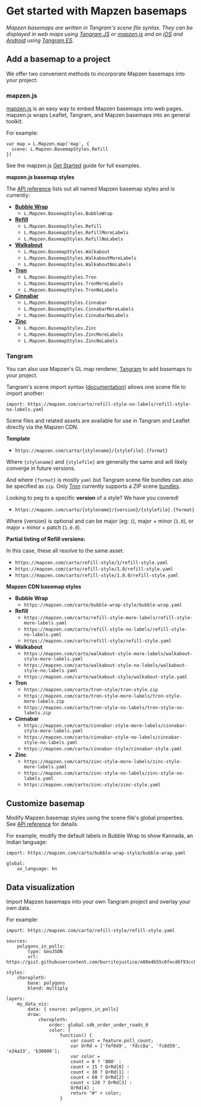 # Get started with Mapzen basemaps

_Mapzen basemaps are written in Tangram's scene file syntax. They can be displayed in web maps using [Tangram JS](
https://mapzen.com/documentation/tangram/Javascript-API/) or [mapzen.js](https://mapzen.com/documentation/mapzen-js/) and on [iOS](https://mapzen.com/documentation/ios/) and [Android](https://mapzen.com/documentation/tangram/android-walkthrough/) using [Tangram ES](https://github.com/tangrams/tangram-es)._

## Add a basemap to a project

We offer two convenient methods to incorporate Mapzen basemaps into your project:

### mapzen.js

[mapzen.js](https://mapzen.com/documentation/mapzen-js/) is an easy way to embed Mapzen basemaps into web pages. mapzen.js wraps Leaflet, Tangram, and Mapzen basemaps into an general toolkit.

For example:

```
var map = L.Mapzen.map('map', {
  scene: L.Mapzen.BasemapStyles.Refill
})
```

See the mapzen.js [Get Started](https://mapzen.com/documentation/mapzen-js/get-started/) guide for full examples.

**mapzen.js basemap styles**

The [API reference](https://mapzen.com/documentation/mapzen-js/api-reference/#basemap-styles) lists out all named Mapzen basemap styles and is currently:

* **[Bubble Wrap](https://mapzen.com/products/maps/bubble-wrap)**
    * `L.Mapzen.BasemapStyles.BubbleWrap`
* **[Refill](https://mapzen.com/products/maps/refill/more-labels)**
    * `L.Mapzen.BasemapStyles.Refill`
    * `L.Mapzen.BasemapStyles.RefillMoreLabels`
    * `L.Mapzen.BasemapStyles.RefillNoLabels`
* **[Walkabout](https://mapzen.com/products/maps/walkabout/more-labels)**
    * `L.Mapzen.BasemapStyles.Walkabout`
    * `L.Mapzen.BasemapStyles.WalkaboutMoreLabels`
    * `L.Mapzen.BasemapStyles.WalkaboutNoLabels`
* **[Tron](https://mapzen.com/products/maps/tron/more-labels)**
    * `L.Mapzen.BasemapStyles.Tron`
    * `L.Mapzen.BasemapStyles.TronMoreLabels`
    * `L.Mapzen.BasemapStyles.TronNoLabels`
* **[Cinnabar](https://mapzen.com/products/maps/cinnabar/more-labels)**
    * `L.Mapzen.BasemapStyles.Cinnabar`
    * `L.Mapzen.BasemapStyles.CinnabarMoreLabels`
    * `L.Mapzen.BasemapStyles.CinnabarNoLabels`
* **[Zinc](https://mapzen.com/products/maps/zinc/more-labels)**
    * `L.Mapzen.BasemapStyles.Zinc`
    * `L.Mapzen.BasemapStyles.ZincMoreLabels`
    * `L.Mapzen.BasemapStyles.ZincNoLabels`

### Tangram

You can also use Mapzen's GL map renderer, [Tangram](https://mapzen.com/documentation/tangram/) to add basemaps to your project.

Tangram's scene import syntax ([documentation](https://mapzen.com/documentation/tangram/import/)) allows one scene file to import another:

```
import: https://mapzen.com/carto/refill-style-no-labels/refill-style-no-labels.yaml
```

Scene files and related assets are available for use in Tangram and Leaflet directly via the Mapzen CDN.

**Template**

* `https://mapzen.com/carto/{stylename}/{stylefile}.{format}`

Where `{stylename}` and `{stylefile}` are generally the same and will likely converge in future versions.

And where `{format}` is mostly `yaml` but Tangram scene file bundles can also be specified as `zip`. Only [Tron](https://mapzen.com/products/maps/tron/more-labels) currently supports a ZIP scene [bundles](https://github.com/tangrams/bundler).

Looking to peg to a specific **version** of a style? We have you covered!

* `https://mapzen.com/carto/{stylename}/{version}/{stylefile}.{format}`

Where {version} is optional and can be major (eg: `1`), major + minor (`1.0`), or major + minor + patch (`1.0.0`).

**Partial listing of Refill versions:**

In this case, these all resolve to the same asset.

* `https://mapzen.com/carto/refill-style/1/refill-style.yaml`
* `https://mapzen.com/carto/refill-style/1.0/refill-style.yaml`
* `https://mapzen.com/carto/refill-style/1.0.0/refill-style.yaml`

**Mapzen CDN basemap styles**

* **Bubble Wrap**
    * `https://mapzen.com/carto/bubble-wrap-style/bubble-wrap.yaml`
* **Refill**
    * `https://mapzen.com/carto/refill-style-more-labels/refill-style-more-labels.yaml`
    * `https://mapzen.com/carto/refill-style-no-labels/refill-style-no-labels.yaml`
    * `https://mapzen.com/carto/refill-style/refill-style.yaml`
* **Walkabout**
    * `https://mapzen.com/carto/walkabout-style-more-labels/walkabout-style-more-labels.yaml`
    * `https://mapzen.com/carto/walkabout-style-no-labels/walkabout-style-no-labels.yaml`
    * `https://mapzen.com/carto/walkabout-style/walkabout-style.yaml`
* **Tron**
    * `https://mapzen.com/carto/tron-style/tron-style.zip`
    * `https://mapzen.com/carto/tron-style-more-labels/tron-style-more-labels.zip`
    * `https://mapzen.com/carto/tron-style-no-labels/tron-style-no-labels.zip`
* **Cinnabar**
    * `https://mapzen.com/carto/cinnabar-style-more-labels/cinnabar-style-more-labels.yaml`
    * `https://mapzen.com/carto/cinnabar-style-no-labels/cinnabar-style-no-labels.yaml`
    * `https://mapzen.com/carto/cinnabar-style/cinnabar-style.yaml`
* **Zinc**
    * `https://mapzen.com/carto/zinc-style-more-labels/zinc-style-more-labels.yaml`
    * `https://mapzen.com/carto/zinc-style-no-labels/zinc-style-no-labels.yaml`
    * `https://mapzen.com/carto/zinc-style/zinc-style.yaml`

## Customize basemap

Modify Mapzen basemap styles using the scene file's global properties. See [API reference](api-reference.md) for details.

For example, modify the default labels in Bubble Wrap to show Kannada, an Indian language:

```
import: https://mapzen.com/carto/bubble-wrap-style/bubble-wrap.yaml

global:
    ux_language: kn
```

## Data visualization

Import Mapzen basemaps into your own Tangram project and overlay your own data.

For example:

```
import: https://mapzen.com/carto/refill-style/refill-style.yaml

sources:
    polygons_in_polls:
        type: GeoJSON
        url: https://gist.githubusercontent.com/burritojustice/e80e4b55c0fecd6f93cc8dae20ac2686/raw/c350c17d0697a52e73dc39ab261f4d0f14ca1afa/LAC_neightborhoods_polling_places_2014_general.geojson

styles:
    choropleth:
        base: polygons
        blend: multiply

layers:
    my_data_viz:
        data: { source: polygons_in_polls}
        draw:
            choropleth:
                order: global.sdk_order_under_roads_0
                color: |
                    function() {
                        var count = feature.poll_count;
                        var OrRd = ['fef0d9', 'fdcc8a', 'fc8d59', 'e34a33', 'b30000'];
                        var color =
                        count = 0 ? '000' :
                        count < 15 ? OrRd[0] :
                        count < 30 ? OrRd[1] :
                        count < 60 ? OrRd[2] :
                        count < 120 ? OrRd[3] :
                        OrRd[4] ;
                        return "#" + color;
                    }

```
